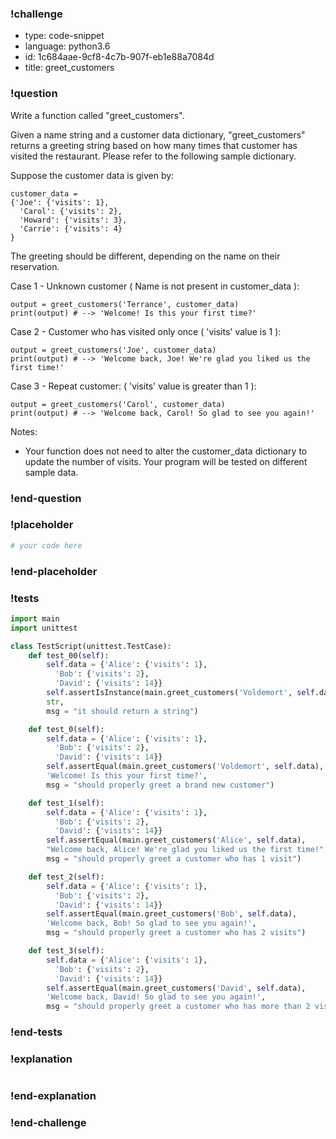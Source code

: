 ### !challenge

* type: code-snippet
* language: python3.6
* id: 1c684aae-9cf8-4c7b-907f-eb1e88a7084d
* title: greet_customers

### !question

Write a function called "greet_customers".

Given a name string and a customer data dictionary, "greet_customers" returns a greeting string based on how many times that customer has visited the restaurant.  Please refer to the following sample dictionary.

Suppose the customer data is given by:
```
customer_data = 
{'Joe': {'visits': 1},
  'Carol': {'visits': 2},
  'Howard': {'visits': 3},
  'Carrie': {'visits': 4}
}
```
The greeting should be different, depending on the name on their reservation.

Case 1 - Unknown customer ( Name is not present in customer_data ):

```
output = greet_customers('Terrance', customer_data)
print(output) # --> 'Welcome! Is this your first time?'

```

Case 2 - Customer who has visited only once ( 'visits' value is 1 ):

```
output = greet_customers('Joe', customer_data)
print(output) # --> 'Welcome back, Joe! We're glad you liked us the first time!'

```

Case 3 - Repeat customer: ( 'visits' value is greater than 1 ):

```
output = greet_customers('Carol', customer_data)
print(output) # --> 'Welcome back, Carol! So glad to see you again!'

```

Notes:
* Your function does not need to alter the customer_data dictionary to update the number of visits.
Your program will be tested on different sample data.


### !end-question

### !placeholder

```python
# your code here


```

### !end-placeholder

### !tests

```python
import main
import unittest

class TestScript(unittest.TestCase):
    def test_00(self):
        self.data = {'Alice': {'visits': 1},
          'Bob': {'visits': 2},
          'David': {'visits': 14}}
        self.assertIsInstance(main.greet_customers('Voldemort', self.data),
        str,
        msg = "it should return a string")

    def test_0(self):
        self.data = {'Alice': {'visits': 1},
          'Bob': {'visits': 2},
          'David': {'visits': 14}}
        self.assertEqual(main.greet_customers('Voldemort', self.data),
        'Welcome! Is this your first time?',
        msg = "should properly greet a brand new customer")

    def test_1(self):
        self.data = {'Alice': {'visits': 1},
          'Bob': {'visits': 2},
          'David': {'visits': 14}}
        self.assertEqual(main.greet_customers('Alice', self.data),
        "Welcome back, Alice! We're glad you liked us the first time!",
        msg = "should properly greet a customer who has 1 visit")

    def test_2(self):
        self.data = {'Alice': {'visits': 1},
          'Bob': {'visits': 2},
          'David': {'visits': 14}}
        self.assertEqual(main.greet_customers('Bob', self.data),
        'Welcome back, Bob! So glad to see you again!',
        msg = "should properly greet a customer who has 2 visits")

    def test_3(self):
        self.data = {'Alice': {'visits': 1},
          'Bob': {'visits': 2},
          'David': {'visits': 14}}
        self.assertEqual(main.greet_customers('David', self.data),
        'Welcome back, David! So glad to see you again!',
        msg = "should properly greet a customer who has more than 2 visits")

```

### !end-tests

### !explanation
```python

```
### !end-explanation

### !end-challenge
